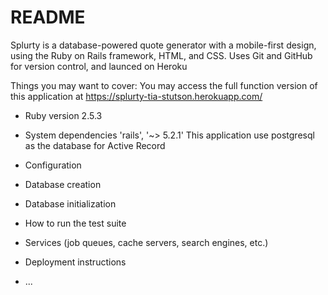 # README

Splurty is a database-powered quote generator with a mobile-first design, using the Ruby on Rails framework, HTML, and CSS. Uses Git and GitHub for version control, and launced on Heroku

Things you may want to cover:
You may access the full function version of this application at https://splurty-tia-stutson.herokuapp.com/

* Ruby version 2.5.3

* System dependencies 'rails', '~> 5.2.1'
This application use postgresql as the database for Active Record

* Configuration

* Database creation

* Database initialization

* How to run the test suite

* Services (job queues, cache servers, search engines, etc.)

* Deployment instructions

* ...
